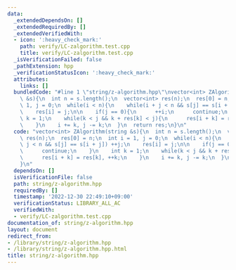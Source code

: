 ```yaml
---
data:
  _extendedDependsOn: []
  _extendedRequiredBy: []
  _extendedVerifiedWith:
  - icon: ':heavy_check_mark:'
    path: verify/LC-zalgorithm.test.cpp
    title: verify/LC-zalgorithm.test.cpp
  _isVerificationFailed: false
  _pathExtension: hpp
  _verificationStatusIcon: ':heavy_check_mark:'
  attributes:
    links: []
  bundledCode: "#line 1 \"string/z-algorithm.hpp\"\nvector<int> ZAlgorithm(string\
    \ &s){\n  int n = s.length();\n  vector<int> res(n);\n  res[0] = n;\n  int i =\
    \ 1, j = 0;\n  while(i < n){\n    while(i + j < n && s[j] == s[i + j]) ++j;\n\
    \    res[i] = j;\n\n    if(j == 0){\n      ++i;\n      continue;\n    }\n    int\
    \ k = 1;\n    while(k < j && k + res[k] < j){\n      res[i + k] = res[k], ++k;\n\
    \    }\n    i += k, j -= k;\n  }\n  return res;\n}\n"
  code: "vector<int> ZAlgorithm(string &s){\n  int n = s.length();\n  vector<int>\
    \ res(n);\n  res[0] = n;\n  int i = 1, j = 0;\n  while(i < n){\n    while(i +\
    \ j < n && s[j] == s[i + j]) ++j;\n    res[i] = j;\n\n    if(j == 0){\n      ++i;\n\
    \      continue;\n    }\n    int k = 1;\n    while(k < j && k + res[k] < j){\n\
    \      res[i + k] = res[k], ++k;\n    }\n    i += k, j -= k;\n  }\n  return res;\n\
    }\n"
  dependsOn: []
  isVerificationFile: false
  path: string/z-algorithm.hpp
  requiredBy: []
  timestamp: '2022-12-30 22:49:10+09:00'
  verificationStatus: LIBRARY_ALL_AC
  verifiedWith:
  - verify/LC-zalgorithm.test.cpp
documentation_of: string/z-algorithm.hpp
layout: document
redirect_from:
- /library/string/z-algorithm.hpp
- /library/string/z-algorithm.hpp.html
title: string/z-algorithm.hpp
---
```

